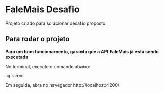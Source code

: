# FaleMais Desafio

Projeto criado para solucionar desafio proposto. 

## Para rodar o projeto

**Para um bom funcionamento, garanta que a API FaleMais já está sendo executada**

No terminal, execute o comando abaixo:
```
ng serve

```
Em seguida, abra no navegador http://localhost:4200/
